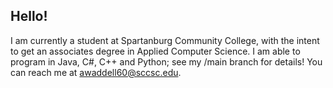 ## Hello!

I am currently a student at Spartanburg Community College, with the intent to get an associates degree in Applied Computer Science.
I am able to program in Java, C#, C++ and Python; see my /main branch for details!
You can reach me at awaddell60@sccsc.edu.

<!--
**koburai/koburai** is a ✨ _special_ ✨ repository because its `README.md` (this file) appears on your GitHub profile.

Here are some ideas to get you started:

- 🔭 I’m currently working on ...
- 🌱 I’m currently learning ...
- 👯 I’m looking to collaborate on ...
- 🤔 I’m looking for help with ...
- 💬 Ask me about ...
- 📫 How to reach me: ...
- 😄 Pronouns: ...
- ⚡ Fun fact: ...
-->
